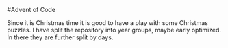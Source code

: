 #Advent of Code

Since it is Christmas time it is good to have a play with some Christmas puzzles. I have split the repository into year groups, maybe early optimized. In there they are further split by days.
